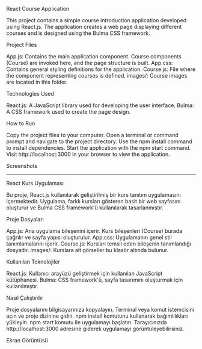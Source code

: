 React Course Application

This project contains a simple course introduction application developed using React.js. The application creates a web page displaying different courses and is designed using the Bulma CSS framework.

Project Files

App.js: Contains the main application component. Course components (Course) are invoked here, and the page structure is built.
App.css: Contains general styling definitions for the application.
Course.js: File where the component representing courses is defined.
images/: Course images are located in this folder.

Technologies Used

React.js: A JavaScript library used for developing the user interface.
Bulma: A CSS framework used to create the page design.

How to Run

Copy the project files to your computer.
Open a terminal or command prompt and navigate to the project directory.
Use the npm install command to install dependencies.
Start the application with the npm start command.
Visit http://localhost:3000 in your browser to view the application.

Screenshots

-------------------------------------------------------------------------------------------
React Kurs Uygulaması

Bu proje, React.js kullanılarak geliştirilmiş bir kurs tanıtım uygulamasını içermektedir. Uygulama, farklı kursları gösteren basit bir web sayfasını oluşturur ve Bulma CSS framework'ü kullanılarak tasarlanmıştır.

Proje Dosyaları

App.js: Ana uygulama bileşenini içerir. Kurs bileşenleri (Course) burada çağrılır ve sayfa yapısı oluşturulur.
App.css: Uygulamanın genel stil tanımlamalarını içerir.
Course.js: Kursları temsil eden bileşenin tanımlandığı dosyadır.
images/: Kurslara ait görseller bu klasör altında bulunur.

Kullanılan Teknolojiler

React.js: Kullanıcı arayüzü geliştirmek için kullanılan JavaScript kütüphanesi.
Bulma: CSS framework'ü, sayfa tasarımını oluşturmak için kullanılmıştır.

Nasıl Çalıştırılır

Proje dosyalarını bilgisayarınıza kopyalayın.
Terminal veya komut istemcisini açın ve proje dizinine gidin.
npm install komutunu kullanarak bağımlılıkları yükleyin.
npm start komutu ile uygulamayı başlatın.
Tarayıcınızda http://localhost:3000 adresine giderek uygulamayı görüntüleyebilirsiniz.

Ekran Görüntüsü
